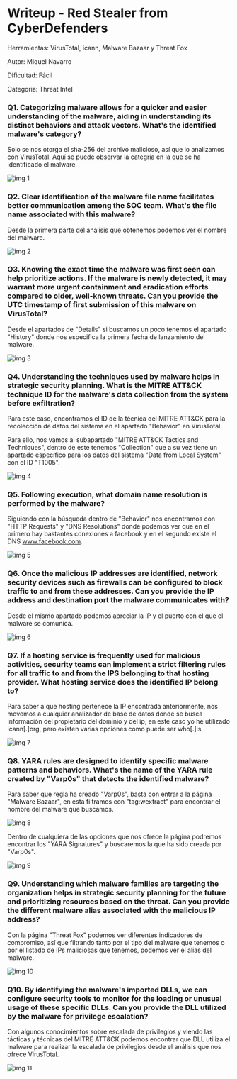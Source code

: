 # Writeup - Red Stealer from CyberDefenders
 
Herramientas: VirusTotal, icann, Malware Bazaar y Threat Fox

Autor: Miquel Navarro

Dificultad: Fácil

Categoria: Threat Intel

### Q1. Categorizing malware allows for a quicker and easier understanding of the malware, aiding in understanding its distinct behaviors and attack vectors. What's the identified malware's category?

Solo se nos otorga el sha-256 del archivo malicioso, así que lo analizamos con VirusTotal. Aquí se puede observar la categría en la que se ha identificado el malware.

![img 1](_images/cap_1.png)

### Q2. Clear identification of the malware file name facilitates better communication among the SOC team. What's the file name associated with this malware?

Desde la primera parte del análisis que obtenemos podemos ver el nombre del malware.

![img 2](_images/cap_2.png)

### Q3. Knowing the exact time the malware was first seen can help prioritize actions. If the malware is newly detected, it may warrant more urgent containment and eradication efforts compared to older, well-known threats. Can you provide the UTC timestamp of first submission of this malware on VirusTotal?

Desde el apartados de "Details" si buscamos un poco tenemos el apartado "History" donde nos especifica la primera fecha de lanzamiento del malware.

![img 3](_images/cap_3.png)

### Q4. Understanding the techniques used by malware helps in strategic security planning. What is the MITRE ATT&CK technique ID for the malware's data collection from the system before exfiltration?

Para este caso, encontramos el ID de la técnica del MITRE ATT&CK para la recolección de datos del sistema en el apartado "Behavior" en VirusTotal.

Para ello, nos vamos al subapartado "MITRE ATT&CK Tactics and Techniques", dentro de este tenemos "Collection" que a su vez tiene un apartado específico para los datos del sistema "Data from Local System" con el ID "T1005".

![img 4](_images/cap_4.png)

### Q5. Following execution, what domain name resolution is performed by the malware?

Siguiendo con la búsqueda dentro de "Behavior" nos encontramos con "HTTP Requests" y "DNS Resolutions" donde podemos ver que en el primero hay bastantes conexiones a facebook y en el segundo existe el DNS www.facebook.com.

![img 5](_images/cap_5.png)

### Q6. Once the malicious IP addresses are identified, network security devices such as firewalls can be configured to block traffic to and from these addresses. Can you provide the IP address and destination port the malware communicates with?

Desde el mismo apartado podemos apreciar la IP y el puerto con el que el malware se comunica.

![img 6](_images/cap_6.png)

### Q7. If a hosting service is frequently used for malicious activities, security teams can implement a strict filtering rules for all traffic to and from the IPS belonging to that hosting provider. What hosting service does the identified IP belong to?

Para saber a que hosting pertenece la IP encontrada anteriormente, nos movemos a cualquier analizador de base de datos donde se busca información del propietario del dominio y del ip, en este caso yo he utilizado icann[.]org, pero existen varias opciones como puede ser who[.]is

![img 7](_images/cap_7.png)

### Q8. YARA rules are designed to identify specific malware patterns and behaviors. What's the name of the YARA rule created by "Varp0s" that detects the identified malware?

Para saber que regla ha creado "Varp0s", basta con entrar a la página "Malware Bazaar", en esta filtramos con "tag:wextract" para encontrar el nombre del malware que buscamos.

![img 8](_images/cap_8.png)

Dentro de cualquiera de las opciones que nos ofrece la página podremos encontrar los "YARA Signatures" y buscaremos la que ha sido creada por "Varp0s".

![img 9](_images/cap_9.png)

### Q9. Understanding which malware families are targeting the organization helps in strategic security planning for the future and prioritizing resources based on the threat. Can you provide the different malware alias associated with the malicious IP address?

Con la página "Threat Fox" podemos ver diferentes indicadores de compromiso, así que filtrando tanto por el tipo del malware que tenemos o por el listado de IPs maliciosas que tenemos, podemos ver el alias del malware.

![img 10](_images/cap_10.png)

### Q10. By identifying the malware's imported DLLs, we can configure security tools to monitor for the loading or unusual usage of these specific DLLs. Can you provide the DLL utilized by the malware for privilege escalation?

Con algunos conocimientos sobre escalada de privilegios y viendo las tácticas y técnicas del MITRE ATT&CK podemos encontrar que DLL utiliza el malware para realizar la escalada de privilegios desde el análisis que nos ofrece VirusTotal.

![img 11](_images/cap_11.png)
